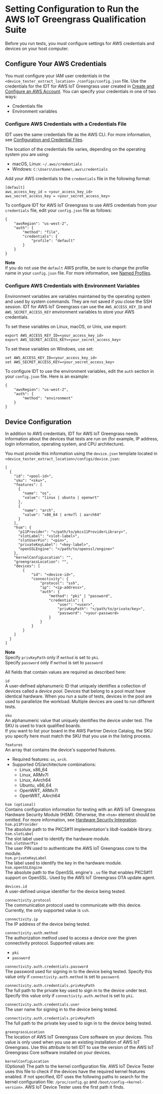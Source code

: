 # Setting Configuration to Run the AWS IoT Greengrass Qualification Suite<a name="set-config"></a>

Before you run tests, you must configure settings for AWS credentials and devices on your host computer\.

## Configure Your AWS Credentials<a name="cfg-aws-gg"></a>

You must configure your IAM user credentials in the `<device_tester_extract_location> /configs/config.json` file\. Use the credentials for the IDT for AWS IoT Greengrass user created in [Create and Configure an AWS Account](dev-tst-prereqs.md#config-aws-account)\. You can specify your credentials in one of two ways:
+ Credentials file
+ Environment variables

### Configure AWS Credentials with a Credentials File<a name="config-cred-file"></a>

IDT uses the same credentials file as the AWS CLI\. For more information, see [Configuration and Credential Files](https://docs.aws.amazon.com/cli/latest/userguide/cli-config-files.html)\.

The location of the credentials file varies, depending on the operating system you are using:
+ macOS, Linux: `~/.aws/credentials`
+ Windows: `C:\Users\UserName\.aws\credentials`

Add your AWS credentials to the `credentials` file in the following format:

```
[default]
aws_access_key_id = <your_access_key_id>
aws_secret_access_key = <your_secret_access_key>
```

To configure IDT for AWS IoT Greengrass to use AWS credentials from your `credentials` file, edit your `config.json` file as follows:

```
{
	"awsRegion": "us-west-2",
	"auth": {
		"method": "file",
		"credentials": {
			"profile": "default"
		}
	}
}
```

**Note**  
If you do not use the `default` AWS profile, be sure to change the profile name in your `config.json` file\. For more information, see [Named Profiles](https://docs.aws.amazon.com/cli/latest/userguide/cli-configure-profiles.html)\.

### Configure AWS Credentials with Environment Variables<a name="config-env-vars"></a>

Environment variables are variables maintained by the operating system and used by system commands\. They are not saved if you close the SSH session\. IDT for AWS IoT Greengrass can use the `AWS_ACCESS_KEY_ID` and `AWS_SECRET_ACCESS_KEY` environment variables to store your AWS credentials\.

To set these variables on Linux, macOS, or Unix, use export:

```
export AWS_ACCESS_KEY_ID=<your_access_key_id>
export AWS_SECRET_ACCESS_KEY=<your_secret_access_key>
```

To set these variables on Windows, use set:

```
set AWS_ACCESS_KEY_ID=<your_access_key_id>
set AWS_SECRET_ACCESS_KEY=<your_secret_access_key>
```

To configure IDT to use the environment variables, edit the `auth` section in your `config.json` file\. Here is an example:

```
{
	"awsRegion": "us-west-2",
	"auth": {
		"method": "environment"
	}
}
```

## Device Configuration<a name="device-config"></a>

In addition to AWS credentials, IDT for AWS IoT Greengrass needs information about the devices that tests are run on \(for example, IP address, login information, operating system, and CPU architecture\)\.

You must provide this information using the `device.json` template located in ` <device_tester_extract_location>/configs/device.json`:

```
[
  {
    "id": "<pool-id>",
    "sku": "<sku>",
    "features": [
      {
        "name": "os",
        "value": "linux | ubuntu | openwrt"
      },
      {
        "name": "arch",
        "value": "x86_64 | armv7l | aarch64"
      }
    ],
    "hsm": {
      "p11Provider": "</path/to/pkcs11ProviderLibrary>",
      "slotLabel": "<slot-label>",
      "slotUserPin": "<pin>",
      "privateKeyLabel": "<key-label>",
      "openSSLEngine": "</path/to/openssl/engine>"
    },
    "kernelConfigLocation": "",
    "greengrassLocation": "",
    "devices": [
		{
			"id": "<device-id>",
			"connectivity": {
				"protocol": "ssh",
				"ip": "<ip-address>",
				"auth": {
					"method": "pki" | "password",
					"credentials": {
						"user": "<user>",
						"privKeyPath": "</path/to/private/key>",
						"password": "<your-password>
					}
				}
			}
		}
    ]
  }
]
```

**Note**  
Specify `privKeyPath` only if `method` is set to `pki`\.  
Specify `password` only if `method` is set to `password`

All fields that contain values are required as described here:

`id`  
A user\-defined alphanumeric ID that uniquely identifies a collection of devices called a *device pool*\. Devices that belong to a pool must have identical hardware\. When you run a suite of tests, devices in the pool are used to parallelize the workload\. Multiple devices are used to run different tests\.

`sku`  
An alphanumeric value that uniquely identifies the device under test\. The SKU is used to track qualified boards\.  
If you want to list your board in the AWS Partner Device Catalog, the SKU you specify here must match the SKU that you use in the listing process\.

`features`  
An array that contains the device's supported features\.  
+ Required features: `os`, `arch`\.
+ Supported OS/architecture combinations:
  + Linux, x86\_64
  + Linux, ARMv7l
  + Linux, AArch64
  + Ubuntu, x86\_64
  + OpenWRT, ARMv7l
  + OpenWRT, AArch64

`hsm (optional)`  
Contains configuration information for testing with an AWS IoT Greengrass Hardware Security Module \(HSM\)\. Otherwise, the `<hsm>` element should be omitted\. For more information, see [Hardware Security Integration](hardware-security.md)\.    
`hsm.p11Provider`  
The absolute path to the PKCS\#11 implementation's libdl\-loadable library\.  
`hsm.slotLabel`  
The slot label used to identify the hardware module\.  
`hsm.slotUserPin`  
The user PIN used to authenticate the AWS IoT Greengrass core to the module\.  
`hsm.privateKeyLabel`  
The label used to identify the key in the hardware module\.  
`hsm.openSSLEngine`  
The absolute path to the OpenSSL engine's `.so` file that enables PKCS\#11 support on OpenSSL\. Used by the AWS IoT Greengrass OTA update agent\.

`devices.id`  
A user\-defined unique identifier for the device being tested\.

`connectivity.protocol`  
The communication protocol used to communicate with this device\. Currently, the only supported value is `ssh`\.

`connectivity.ip`  
The IP address of the device being tested\.

`connectivity.auth.method`  
The authorization method used to access a device over the given connectivity protocol\. Supported values are:  
+ `pki`
+ `password`

`connectivity.auth.credentials.password`  
The password used for signing in to the device being tested\. Specify this value only if `connectivity.auth.method` is set to `password`\.

`connectivity.auth.credentials.privKeyPath`  
The full path to the private key used to sign in to the device under test\. Specify this value only if `connectivity.auth.method` is set to `pki`\.

`connectivity.auth.credentials.user`  
The user name for signing in to the device being tested\.

`connectivity.auth.credentials.privKeyPath`  
The full path to the private key used to sign in to the device being tested\.

`greengrassLocation`  
The location of AWS IoT Greengrass Core software on your devices\. This value is only used when you use an existing installation of AWS IoT Greengrass\. Use this attribute to tell IDT to use the version of the AWS IoT Greengrass Core software installed on your devices\.

`kernelConfigLocation`  
\(Optional\) The path to the kernel configuration file\. AWS IoT Device Tester uses this file to check if the devices have the required kernel features enabled\. If not specified, IDT uses the following paths to search for the kernel configuration file: `/proc/config.gz` and `/boot/config-<kernel-version>`\. AWS IoT Device Tester uses the first path it finds\.